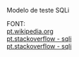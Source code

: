 Modelo de teste SQLi

FONT:  
[pt.wikipedia.org](https://pt.wikipedia.org/wiki/Inje%C3%A7%C3%A3o_de_SQL)   
[pt.stackoverflow - sqli](https://pt.stackoverflow.com/questions/100729/como-acontece-um-sql-injection)   
[pt.stackoverflow - sqli ](https://pt.stackoverflow.com/questions/488170/como-previnir-sql-injection-where-clause)
